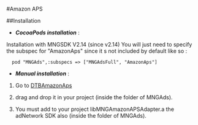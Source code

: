 #Amazon APS 

##Installation

* ***CocoaPods installation*** :

Installation with MNGSDK V2.14 (since v2.14)
You will just need to specify the subspec for "AmazonAps" since it s not included by default like so :


```
  pod "MNGAds",:subspecs => ["MNGAdsFull", "AmazonAps"]

```
* ***Manual  installation*** : 


1. Go to [DTBAmazonAps](https://bitbucket.org/mngcorp/mngads-demo-ios/downloads/DTBiOSSDK.zip)

2.  drag and drop it in your project (inside the folder of MNGAds).

3.  You must add to your project  libMNGAmazonAPSAdapter.a the adNetwork SDK also (inside the folder of MNGAds).